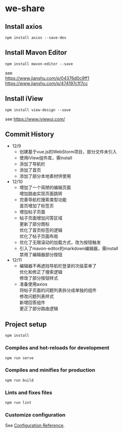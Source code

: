 # we-share

## Install axios  
```$xslt
npm install axios --save-dev  
```

## Install Mavon Editor  
```$xslt
npm install mavon-editor --save  
```
see  
https://www.jianshu.com/p/04376d0c9ff1  
https://www.jianshu.com/p/474197c1f7cc  

## Install iView  
```$xslt
npm install view-design --save  
```
see https://www.iviewui.com/  

## Commit History  
* 12/9  
  * 创建基于vue.js的WebStorm项目，部分文件未引入  
  * 使用iView组件库，需install  
  * 添加了导航栏  
  * 添加了首页  
  * 添加了部分本地素材供使用  
* 12/10  
  * 增加了一个简陋的编辑页面  
    增加路由实现页面跳转  
  * 完善导航栏搜索类型功能  
    首页增加了标签页
  * 增加帖子页面  
  * 帖子页面增加问答区域  
    更新了部分图标  
    优化了首页标签的逻辑  
    优化了帖子页面布局  
  * 优化了无限滚动的加载方式，改为按钮触发  
  * 引入了mavon-editor的markdown编辑器，需install  
    禁用了编辑器部分按钮  
* 12/11  
  * 编辑器不再遮挡导航栏登录的次级菜单了  
    优化和修正了搜索逻辑  
    修改了部分按钮样式  
  * 准备使用axios  
    将帖子页面的问题列表拆分成单独的组件  
    修改问题列表样式  
    新增回答组件  
    更正了部分路由逻辑  

## Project setup
```
npm install
```

### Compiles and hot-reloads for development
```
npm run serve
```

### Compiles and minifies for production
```
npm run build
```

### Lints and fixes files
```
npm run lint
```

### Customize configuration
See [Configuration Reference](https://cli.vuejs.org/config/).
